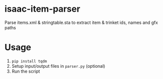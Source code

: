 # isaac-item-parser
 Parse items.xml & stringtable.sta to extract item & trinket ids, names and gfx paths
 
# Usage
1. `pip install tqdm`
2. Setup input/output files in `parser.py` (optional)
3. Run the script
